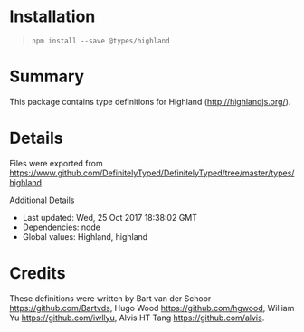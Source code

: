 # Installation
> `npm install --save @types/highland`

# Summary
This package contains type definitions for Highland (http://highlandjs.org/).

# Details
Files were exported from https://www.github.com/DefinitelyTyped/DefinitelyTyped/tree/master/types/highland

Additional Details
 * Last updated: Wed, 25 Oct 2017 18:38:02 GMT
 * Dependencies: node
 * Global values: Highland, highland

# Credits
These definitions were written by Bart van der Schoor <https://github.com/Bartvds>, Hugo Wood <https://github.com/hgwood>, William Yu <https://github.com/iwllyu>, Alvis HT Tang <https://github.com/alvis>.
